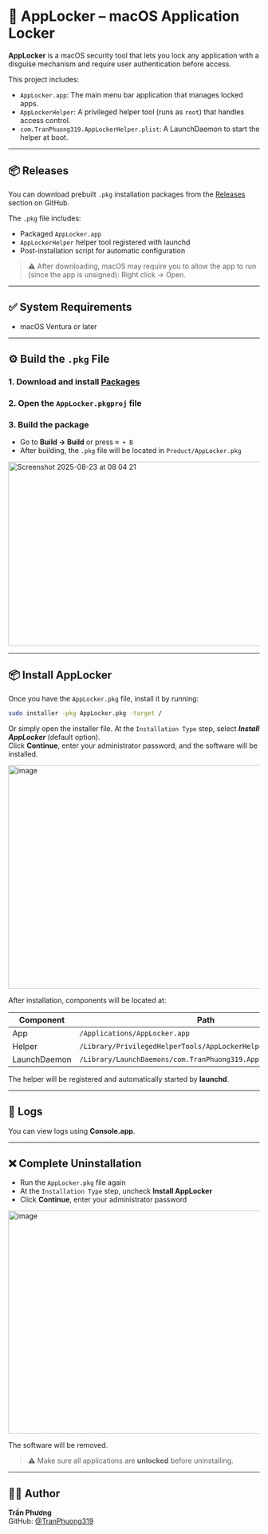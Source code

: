 # 🔐 AppLocker – macOS Application Locker

**AppLocker** is a macOS security tool that lets you lock any application with a disguise mechanism and require user authentication before access.  

This project includes:

- `AppLocker.app`: The main menu bar application that manages locked apps.  
- `AppLockerHelper`: A privileged helper tool (runs as `root`) that handles access control.  
- `com.TranPhuong319.AppLockerHelper.plist`: A LaunchDaemon to start the helper at boot.  

---

## 📦 Releases

You can download prebuilt `.pkg` installation packages from the [Releases](https://github.com/TranPhuong319/AppLocker/releases) section on GitHub.  

The `.pkg` file includes:  
- Packaged `AppLocker.app`  
- `AppLockerHelper` helper tool registered with launchd  
- Post-installation script for automatic configuration  

> ⚠️ After downloading, macOS may require you to allow the app to run (since the app is unsigned): Right click → Open.  

---

## ✅ System Requirements

- macOS Ventura or later  

---

## ⚙️ Build the `.pkg` File

### 1. Download and install [Packages](http://s.sudre.free.fr/files/Packages_1211_dev.dmg)  

### 2. Open the `AppLocker.pkgproj` file  

### 3. Build the package  
- Go to **Build → Build** or press `⌘ + B`  
- After building, the `.pkg` file will be located in `Product/AppLocker.pkg`  

<img width="881" height="369" alt="Screenshot 2025-08-23 at 08 04 21" src="https://github.com/user-attachments/assets/5f89ce9a-7b2a-4794-baa1-bca3caa10f09" />

---

## 📦 Install AppLocker

Once you have the `AppLocker.pkg` file, install it by running:

```bash
sudo installer -pkg AppLocker.pkg -target /
```

Or simply open the installer file. At the `Installation Type` step, select ***Install AppLocker*** (default option).  
Click **Continue**, enter your administrator password, and the software will be installed.  

<img width="622" height="448" alt="image" src="https://github.com/user-attachments/assets/86195b76-cffa-42b3-9566-0295d145b8a1" />

After installation, components will be located at:

| Component   | Path |
|-------------|------|
| App         | `/Applications/AppLocker.app` |
| Helper      | `/Library/PrivilegedHelperTools/AppLockerHelper` |
| LaunchDaemon| `/Library/LaunchDaemons/com.TranPhuong319.AppLockerHelper.plist` |

The helper will be registered and automatically started by **launchd**.  

---

## 🧪 Logs

You can view logs using **Console.app**.  

---

## ❌ Complete Uninstallation

- Run the `AppLocker.pkg` file again  
- At the `Installation Type` step, uncheck **Install AppLocker**  
- Click **Continue**, enter your administrator password  

<img width="622" height="447" alt="image" src="https://github.com/user-attachments/assets/f56e2ff7-bbad-4a19-8fcc-155400709e87" />

The software will be removed.  

> ⚠️ Make sure all applications are **unlocked** before uninstalling.  

---

## 🧑‍💻 Author

**Trần Phương**  
GitHub: [@TranPhuong319](https://github.com/TranPhuong319)  
